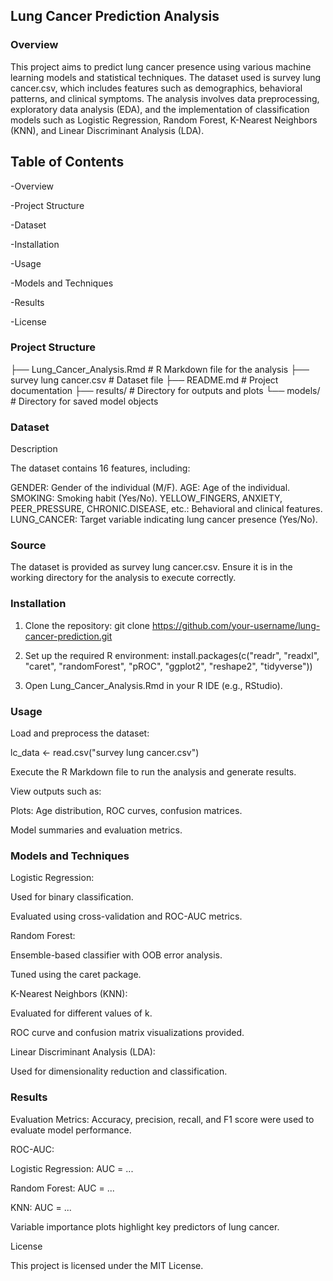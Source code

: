 ## Lung Cancer Prediction Analysis

### Overview

This project aims to predict lung cancer presence using various machine learning models and statistical techniques. The dataset used is survey lung cancer.csv, which includes features such as demographics, behavioral patterns, and clinical symptoms. The analysis involves data preprocessing, exploratory data analysis (EDA), and the implementation of classification models such as Logistic Regression, Random Forest, K-Nearest Neighbors (KNN), and Linear Discriminant Analysis (LDA).

## Table of Contents

-Overview

-Project Structure

-Dataset

-Installation

-Usage

-Models and Techniques

-Results

-License

### Project Structure

├── Lung_Cancer_Analysis.Rmd   # R Markdown file for the analysis
├── survey lung cancer.csv     # Dataset file
├── README.md                  # Project documentation
├── results/                   # Directory for outputs and plots
└── models/                    # Directory for saved model objects

### Dataset

Description

The dataset contains 16 features, including:

GENDER: Gender of the individual (M/F).
AGE: Age of the individual.
SMOKING: Smoking habit (Yes/No).
YELLOW_FINGERS, ANXIETY, PEER_PRESSURE, CHRONIC.DISEASE, etc.: Behavioral and clinical features.
LUNG_CANCER: Target variable indicating lung cancer presence (Yes/No).

### Source

The dataset is provided as survey lung cancer.csv. Ensure it is in the working directory for the analysis to execute correctly.

### Installation

1. Clone the repository:
git clone https://github.com/your-username/lung-cancer-prediction.git

2. Set up the required R environment:
install.packages(c("readr", "readxl", "caret", "randomForest", "pROC", "ggplot2", "reshape2", "tidyverse"))

3. Open Lung_Cancer_Analysis.Rmd in your R IDE (e.g., RStudio).
   

### Usage 

Load and preprocess the dataset:

lc_data <- read.csv("survey lung cancer.csv")

Execute the R Markdown file to run the analysis and generate results.

View outputs such as:

Plots: Age distribution, ROC curves, confusion matrices.

Model summaries and evaluation metrics.


### Models and Techniques

Logistic Regression:

Used for binary classification.

Evaluated using cross-validation and ROC-AUC metrics.

Random Forest:

Ensemble-based classifier with OOB error analysis.

Tuned using the caret package.

K-Nearest Neighbors (KNN):

Evaluated for different values of k.

ROC curve and confusion matrix visualizations provided.

Linear Discriminant Analysis (LDA):

Used for dimensionality reduction and classification.

### Results

Evaluation Metrics: Accuracy, precision, recall, and F1 score were used to evaluate model performance.

ROC-AUC:

Logistic Regression: AUC = ...

Random Forest: AUC = ...

KNN: AUC = ...

Variable importance plots highlight key predictors of lung cancer.

License

This project is licensed under the MIT License.
